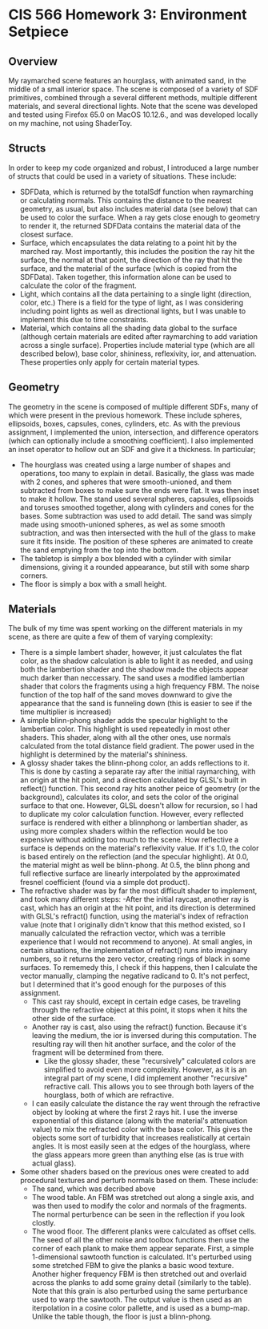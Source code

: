 # CIS 566 Homework 3: Environment Setpiece

## Overview
My raymarched scene features an hourglass, with animated sand, in the middle of a small interior space.
The scene is composed of a variety of SDF primitives, combined through a several different methods,
multiple different materials, and several directional lights. Note that the scene was developed and tested using Firefox 65.0 on MacOS 10.12.6., and was developed locally on my machine, not using ShaderToy.

## Structs
In order to keep my code organized and robust, I introduced a large number of structs that could be used in a variety of situations. These include:
  - SDFData, which is returned by the totalSdf function when raymarching or calculating normals. This contains the distance to the nearest geometry, as usual, but also includes material data (see below) that can be used to color the surface. When a ray gets close enough to geometry to render it, the returned SDFData contains the material data of the closest surface.
  - Surface, which encapsulates the data relating to a point hit by the marched ray. Most importantly, this includes the position the ray hit the surface, the normal at that point, the direction of the ray that hit the surface, and the material of the surface (which is copied from the SDFData). Taken together, this information alone can be used to calculate the color of the fragment.
  - Light, which contains all the data pertaining to a single light (direction, color, etc.) There is a field for the type of light, as I was considering including point lights as well as directional lights, but I was unable to implement this due to time constraints.
  - Material, which contains all the shading data global to the surface (although certain materials are edited after raymarching to add variation across a single surface). Properties include material type (which are all described below), base color, shininess, reflexivity, ior, and attenuation. These properties only apply for certain material types.

## Geometry
The geometry in the scene is composed of multiple different SDFs, many of which were present in the previous homework. These include spheres, ellipsoids, boxes, capsules, cones, cylinders, etc. As with the previous assignment, I implemented the union, intersection, and difference operators (which can optionally include a smoothing coefficient). I also implemented an inset operator to hollow out an SDF and give it a thickness. In particular;
  - The hourglass was created using a large number of shapes and operations, too many to explain in detail. Basically, the glass was made with 2 cones, and spheres that were smooth-unioned, and them subtracted from boxes to make sure the ends were flat. It was then inset to make it hollow. The stand used several spheres, capsules, ellipsoids and toruses smoothed together, along with cylinders and cones for the bases. Some subtraction was used to add detail. The sand was simply made using smooth-unioned spheres, as wel as some smooth subtraction, and was then intersected with the hull of the glass to make sure it fits inside. The position of these spheres are animated to create the sand emptying from the top into the bottom.
  - The tabletop is simply a box blended with a cylinder with similar dimensions, giving it a rounded appearance, but still with some sharp corners.
  - The floor is simply a box with a small height.

## Materials
The bulk of my time was spent working on the different materials in my scene, as there are quite a few of them of varying complexity:
  - There is a simple lambert shader, however, it just calculates the flat color, as the shadow calculation is able to light it as needed, and using both the lambertion shader and the shadow made the objects appear much darker than neccessary. The sand uses a modified lambertian shader that colors the fragments using a high frequency FBM. The noise function of the top half of the sand moves downward to give the appearance that the sand is funneling down (this is easier to see if the time multiplier is increased)
  - A simple blinn-phong shader adds the specular highlight to the lambertian color. This highlight is used repeatedly in most other shaders. This shader, along with all the other ones, use normals calculated from the total distance field gradient. The power used in the highlight is determined by the material's shininess.
  - A glossy shader takes the blinn-phong color, an adds reflections to it. This is done by casting a separate ray after the initial raymarching, with an origin at the hit point, and a direction calculated by GLSL's built in reflect() function. This second ray hits another peice of geometry (or the background), calculates its color, and sets the color of the original surface to that one. However, GLSL doesn't allow for recursion, so I had to duplicate my color calculation function. However, every reflected surface is rendered with either a blinnphong or lambertian shader, as using more complex shaders within the reflection would be too expensive without adding too much to the scene. How reflective a surface is depends on the material's reflexivity value. If it's 1.0, the color is based entirely on the reflection (and the specular highlight). At 0.0, the material might as well be blinn-phong. At 0.5, the blinn phong and full reflective surface are linearly interpolated by the approximated fresnel coefficient (found via a simple dot product).
  - The refractive shader was by far the most difficult shader to implement, and took many different steps: 
    -After the initial raycast, another ray is cast, which has an origin at the hit point, and its direction is determined with GLSL's refract() function, using the material's index of refraction value (note that I originally didn't know that this method existed, so I manually calculated the refraction vector, which was a terrible experience that I would not recommend to anyone). At small angles, in certain situations, the implementation of refract() runs into imaginary numbers, so it returns the zero vector, creating rings of black in some surfaces. To rememedy this, I check if this happens, then I calculate the vector manually, clamping the negative radicand to 0. It's not perfect, but I determined that it's good enough for the purposes of this assignment.
    - This cast ray should, except in certain edge cases, be traveling through the refractive object at this point, it stops when it hits the other side of the surface.
    - Another ray is cast, also using the refract() function. Because it's leaving the medium, the ior is inversed during this computation. The resulting ray will then hit another surface, and the color of the fragment will be determined from there.
      - Like the glossy shader, these "recursively" calculated colors are simplified to avoid even more complexity. However, as it is an integral part of my scene, I did implement another "recursive" refractive call. This allows you to see through both layers of the hourglass, both of which are refractive.
    - I can easily calculate the distance the ray went through the refractive object by looking at where the first 2 rays hit. I use the inverse exponential of this distance (along with the material's attenuation value) to mix the refracted color with the base color. This gives the objects some sort of turbidity that increases realistically at certain angles. It is most easily seen at the edges of the hourglass, where the glass appears more green than anything else (as is true with actual glass).
  - Some other shaders based on the previous ones were created to add procedural textures and perturb normals based on them. These include:
    - The sand, which was decribed above
    - The wood table. An FBM was stretched out along a single axis, and was then used to modify the color and normals of the fragments. The normal perturbence can be seen in the reflection if you look clostly.
    - The wood floor. The different planks were calculated as offset cells. The seed of all the other noise and toolbox functions then use the corner of each plank to make them appear separate. First, a simple 1-dimensional sawtooth function is calculated. It's perturbed using some stretched FBM to give the planks a basic wood texture. Another higher frequency FBM is then stretched out and overlaid across the planks to add some grainy detail (similarly to the table). Note that this grain is also perturbed using the same perturbance used to warp the sawtooth. The output value is then used as an iterpolation in a cosine color pallette, and is used as a bump-map. Unlike the table though, the floor is just a blinn-phong.
